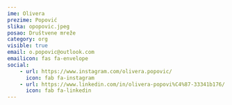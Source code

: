 ```yaml
---
ime: Olivera
prezime: Popović
slika: opopovic.jpeg
posao: Društvene mreže
category: org
visible: true
email: o.popovic@outlook.com
emailicon: fas fa-envelope
social:
    - url: https://www.instagram.com/olivera.popovic/
      icon: fab fa-instagram
    - url: https://www.linkedin.com/in/olivera-popovi%C4%87-33341b176/
      icon: fab fa-linkedin
---
```

